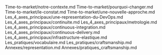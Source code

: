 Time-to-market/notre-contexte.md
Time-to-market/pourquoi-changer.md
Time-to-market/le-constat.md
Time-to-market/une-nouvelle-approche.md
Les_4_axes_principaux/une-representation-du-DevOps.md
Les_4_axes_principaux/continuite.md
Les_4_axes_principaux/metrologie.md
Les_4_axes_principaux/continuous-integration.md
Les_4_axes_principaux/continuous-delivery.md
Les_4_axes_principaux/infrastructure-elastique.md
Les_pratiques/vocabulaire.md
Les_pratiques/craftsmanship.md
Annexes/representation.md
Annexes/pratiques_craftsmanship.md
